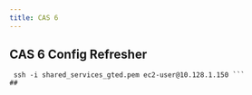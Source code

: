 ```yaml
---
title: CAS 6
---
```


## CAS 6 Config Refresher
```
 ssh -i shared_services_gted.pem ec2-user@10.128.1.150 ```
##
